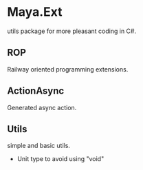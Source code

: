 # Maya.Ext

utils package for more pleasant coding in C#.

## ROP

Railway oriented programming extensions.

## ActionAsync

Generated async action.

## Utils

simple and basic utils.

- Unit type to avoid using "void"